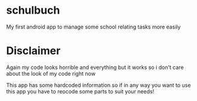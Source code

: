 # schulbuch
My first android app to manage some school relating tasks more easily

# Disclaimer
Again my code looks horrible and everything but it works so i don't care about the look of my code right now

This app has some hardcoded information so if in any way you want to use this app you have to reocode some parts to suit your needs!
